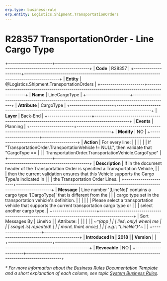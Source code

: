 ```yaml
---
erp.type: business-rule
erp.entity: Logistics.Shipment.TransportationOrders
---
```


# R28357 TransportationOrder - Line Cargo Type
+----------------------+-----------------------------------------------------------------------------------------------+
| **Code**             | R28357                                                                                        |
+----------------------+-----------------------------------------------------------------------------------------------+
| **Entity**           | @Logistics.Shipment.TransportationOrders                                                      |
+----------------------+-----------------------------------------------------------------------------------------------+
| **Name**             | LineCargoType                                                                                 |
+----------------------+-----------------------------------------------------------------------------------------------+
| **Attribute**        | CargoType                                                                                     |
+----------------------+-----------------------------------------------------------------------------------------------+
| **Layer**            | Back-End                                                                                      |
+----------------------+-----------------------------------------------------------------------------------------------+
| **Events**           | Planning                                                                                      |
+----------------------+-----------------------------------------------------------------------------------------------+
| **Modify**           | NO                                                                                            |
+----------------------+-----------------------------------------------------------------------------------------------+
| **Action**           | For every line:                                                                               |
|                      |                                                                                               |
|                      | If \"TransportationOrder.TransportationVehicle != NULL\", then validate that \"CargoType ==   |
|                      | TransportationOrder.TransportationVehicle.CargoType\"                                         |
+----------------------+-----------------------------------------------------------------------------------------------+
| **Description**      | If in the document header of the Transportation Order is specified a Transportation Vehicle,  |
|                      | then the current validation ensures that this Vehicle supports the Cargo Type/s indicated in  |
|                      | the Transportation Order Lines.                                                               |
+----------------------+-----------------------------------------------------------------------------------------------+
| **Message**          | Line number \'\[LineNo\]\' contains a cargo type \'\[CargoType\]\' that is different from the |
|                      | cargo type set in the transportation vehicle's definition.                                    |
|                      |                                                                                               |
|                      | Please select a transportation vehicle that supports the current transportation cargo type or |
|                      | select another cargo type.                                                                    |
+----------------------+-----------------------------------------------------------------------------------------------+
| Sort Messages By     | LineNo                                                                                        |
| Attribute:           |                                                                                               |
|                      |                                                                                               |
| *~^(app              |                                                                                               |
| lies\ only\ when\ me |                                                                                               |
| ssage\ is\ repeated\ |                                                                                               |
|  more\ than\ once;\  |                                                                                               |
| e.g.\ \"LineNo\")^~* |                                                                                               |
+----------------------+-----------------------------------------------------------------------------------------------+
| **Introduced In      | 2018                                                                                          |
| Version**            |                                                                                               |
+----------------------+-----------------------------------------------------------------------------------------------+
| **Revocable**        | NO                                                                                            |
+----------------------+-----------------------------------------------------------------------------------------------+

*\* For more information about the Business Rules Documentation Template and a short explanation of each column, see
topic [System Business Rules](../templates/template-description-system-business-rules.md).*

